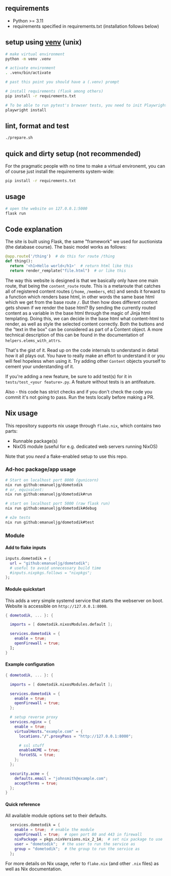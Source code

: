 ## requirements
* Python >= 3.11 
* requirements specified in requirements.txt (installation follows below)

## setup using [venv](https://docs.python.org/3/library/venv.html) (unix)
```sh
# make virtual environment
python -m venv .venv

# activate environment
. .venv/bin/activate

# past this point you should have a (.venv) prompt

# install requirements (flask among others)
pip install -r requirements.txt

# To be able to run pytest's browser tests, you need to init Playwright
playwright install
```

## lint, format and test
```sh
./prepare.sh
```

## quick and dirty setup (not recommended)
For the pragmatic people with no time to make a virtual environemt, you can of course just install the requirements system-wide:
```sh
pip install -r requirements.txt
```

## usage
```sh
# open the website on 127.0.0.1:5000
flask run
```

## Code explanation
The site is built using Flask, the same "framework" we used
for auctionista (the database course). 
The basic model works as follows:
```py
@app.route('/thing')  # do this for route /thing 
def thing():
  return '<h1>Hello world</h1>'  # return html like this
  return render_remplate("file.html")  # or like this
```
The way this website is designed is that we basically only have one main route, that being
the `content_route` route. This is a metaroute that catches all of registered content routes (`/home`, `/members`, etc) 
and sends it forward to a function which renders base html, 
in other words the same base html which we get from the base route `/`. But then how does different content gets shown
if we render the base html? By sending the currently routed content as a variable in the base html through
the magic of Jinja html templating. Doing this, we can decide in the base html what content-html to render,
as well as style the selected content correctly. Both the buttons and the "text in the box" can be considered as
part of a Content object. A more technical description of this can be found in the documentation of 
`helpers.elems_with_attrs`. 

That's the gist of it. Read up on the code internals to understand in detail how it all plays out. You have to really
make an effort to understand it or you will feel hopeless when using it. Try adding other
`Content` objects yourself to cement your understanding of it.

If you're adding a new feature, be sure to add test(s) for it in `tests/test_<your feature>.py`. A feature without
tests is an antifeature.

Also - this code has strict checks and if you don't check the code you commit it's not going to pass. Run the tests
locally before making a PR. 


## Nix usage
This repository supports nix usage through `flake.nix`, which contains two parts:
  - Runnable package(s)
  - NixOS module (useful for e.g. dedicated web servers running NixOS) 

Note that you *need* a flake-enabled setup to use this repo.

### Ad-hoc package/app usage
```sh
# Start on localhost port 8000 (gunicorn)
nix run github:emanueljg/dometodik
# or, equivalent:
nix run github:emanueljg/dometodik#run

# start on localhost port 5000 (raw flask run)
nix run github:emanueljg/dometodik#debug

# e2e tests
nix run github:emanueljg/dometodik#test
```

### Module

#### Add to flake inputs
```nix
inputs.dometodik = {
  url = "github:emanueljg/dometodik";
  # useful to avoid unnecessary build time
  #inputs.nixpkgs.follows = "nixpkgs"; 
};
```
#### Module quickstart
This adds a very simple systemd service that starts the webserver on boot.
Website is accessible on `http://127.0.0.1:8000`.
```nix
{ dometodik, ... }: {

  imports = [ dometodik.nixosModules.default ];

  services.dometodik = {
    enable = true;
    openFirewall = true; 
  ];
}
```

#### Example configuration
```nix
{ dometodik, ... }: {

  imports = [ dometodik.nixosModules.default ];

  services.dometodik = {
    enable = true;
    openFirewall = true;
  };

  # setup reverse proxy
  services.nginx = {
    enable = true;
    virtualHosts."example.com" = {
      locations."/".proxyPass = "http://127.0.0.1:8000";

      # ssl stuff
      enableACME = true;
      forceSSL = true;
    };
  };

  security.acme = {
    defaults.email = "johnsmith@example.com";
    acceptTerms = true;
  };
}
```
#### Quick reference
All available module options set to their defaults.
```nix
  services.dometodik = {
    enable = true;  # enable the module
    openFirewall = true;  # open port 80 and 443 in firewall
    nixPackage = pkgs.nixVersions.nix_2_14;  # set nix package to use
    user = "dometodik";  # the user to run the service as
    group = "dometodik";  # the group to run the service as
  };
```

For more details on Nix usage, refer to `flake.nix` (and other `.nix` files)
as well as Nix documentation.





 


